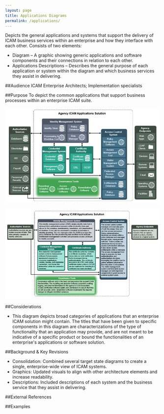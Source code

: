 ```yaml
---
layout: page
title: Applications Diagrams
permalink: /applications/
---
```

Depicts the general applications and systems that support the delivery of ICAM business services within an enterprise and how they interface with each other. Consists of two elements:

* Diagram – A graphic showing generic applications and software components and their connections in relation to each other.
* Applications Descriptions – Describes the general purpose of each application or system within the diagram and which business services they assist in delivering.

##Audience
ICAM Enterprise Architects; Implementation specialists

##Purpose
To depict the common applications that support business processes within an enterprise ICAM suite.

![Image of Business Process Diagram](../img/ApplicationsInterfaceDiagram.png)

![Image of Business Process Diagram](../img/ApplicationsDescriptions.png)

##Considerations
* This diagram depicts broad categories of applications that an enterprise ICAM solution might contain. The titles that have been given to specific components in this diagram are characterizations of the type of functionality that an application may provide, and are not meant to be indicative of a specific product or bound the functionalities of an enterprise's applications or software solution.

##Background & Key Revisions
* Consolidation: Combined several target state diagrams to create a single, enterprise-wide view of ICAM systems.
* Graphics: Updated visuals to align with other architecture elements and increase readability.
* Descriptions: Included descriptions of each system and the business service that they assist in delivering.

##External References

##Examples